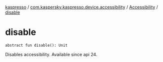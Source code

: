 [kaspresso](../../index.md) / [com.kaspersky.kaspresso.device.accessibility](../index.md) / [Accessibility](index.md) / [disable](./disable.md)

# disable

`abstract fun disable(): Unit`

Disables accessibility. Available since api 24.

